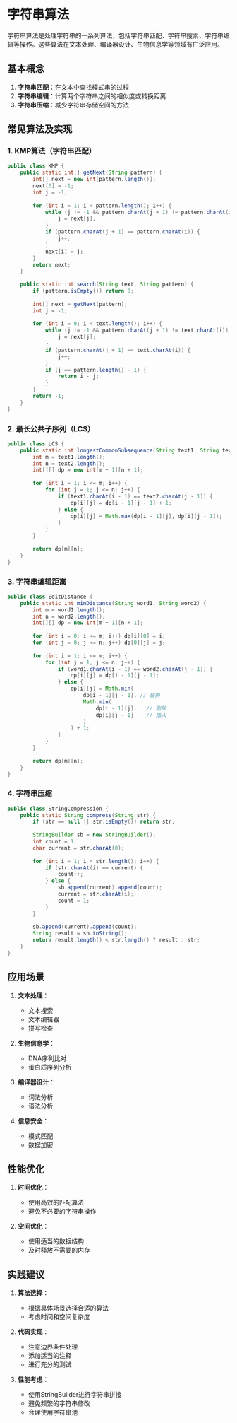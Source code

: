 # 字符串算法

字符串算法是处理字符串的一系列算法，包括字符串匹配、字符串搜索、字符串编辑等操作。这些算法在文本处理、编译器设计、生物信息学等领域有广泛应用。

## 基本概念

1. **字符串匹配**：在文本中查找模式串的过程
2. **字符串编辑**：计算两个字符串之间的相似度或转换距离
3. **字符串压缩**：减少字符串存储空间的方法

## 常见算法及实现

### 1. KMP算法（字符串匹配）

```java
public class KMP {
    public static int[] getNext(String pattern) {
        int[] next = new int[pattern.length()];
        next[0] = -1;
        int j = -1;
        
        for (int i = 1; i < pattern.length(); i++) {
            while (j != -1 && pattern.charAt(j + 1) != pattern.charAt(i)) {
                j = next[j];
            }
            if (pattern.charAt(j + 1) == pattern.charAt(i)) {
                j++;
            }
            next[i] = j;
        }
        return next;
    }
    
    public static int search(String text, String pattern) {
        if (pattern.isEmpty()) return 0;
        
        int[] next = getNext(pattern);
        int j = -1;
        
        for (int i = 0; i < text.length(); i++) {
            while (j != -1 && pattern.charAt(j + 1) != text.charAt(i)) {
                j = next[j];
            }
            if (pattern.charAt(j + 1) == text.charAt(i)) {
                j++;
            }
            if (j == pattern.length() - 1) {
                return i - j;
            }
        }
        return -1;
    }
}
```

### 2. 最长公共子序列（LCS）

```java
public class LCS {
    public static int longestCommonSubsequence(String text1, String text2) {
        int m = text1.length();
        int n = text2.length();
        int[][] dp = new int[m + 1][n + 1];
        
        for (int i = 1; i <= m; i++) {
            for (int j = 1; j <= n; j++) {
                if (text1.charAt(i - 1) == text2.charAt(j - 1)) {
                    dp[i][j] = dp[i - 1][j - 1] + 1;
                } else {
                    dp[i][j] = Math.max(dp[i - 1][j], dp[i][j - 1]);
                }
            }
        }
        
        return dp[m][n];
    }
}
```

### 3. 字符串编辑距离

```java
public class EditDistance {
    public static int minDistance(String word1, String word2) {
        int m = word1.length();
        int n = word2.length();
        int[][] dp = new int[m + 1][n + 1];
        
        for (int i = 0; i <= m; i++) dp[i][0] = i;
        for (int j = 0; j <= n; j++) dp[0][j] = j;
        
        for (int i = 1; i <= m; i++) {
            for (int j = 1; j <= n; j++) {
                if (word1.charAt(i - 1) == word2.charAt(j - 1)) {
                    dp[i][j] = dp[i - 1][j - 1];
                } else {
                    dp[i][j] = Math.min(
                        dp[i - 1][j - 1], // 替换
                        Math.min(
                            dp[i - 1][j],   // 删除
                            dp[i][j - 1]    // 插入
                        )
                    ) + 1;
                }
            }
        }
        
        return dp[m][n];
    }
}
```

### 4. 字符串压缩

```java
public class StringCompression {
    public static String compress(String str) {
        if (str == null || str.isEmpty()) return str;
        
        StringBuilder sb = new StringBuilder();
        int count = 1;
        char current = str.charAt(0);
        
        for (int i = 1; i < str.length(); i++) {
            if (str.charAt(i) == current) {
                count++;
            } else {
                sb.append(current).append(count);
                current = str.charAt(i);
                count = 1;
            }
        }
        
        sb.append(current).append(count);
        String result = sb.toString();
        return result.length() < str.length() ? result : str;
    }
}
```

## 应用场景

1. **文本处理**：
   - 文本搜索
   - 文本编辑器
   - 拼写检查

2. **生物信息学**：
   - DNA序列比对
   - 蛋白质序列分析

3. **编译器设计**：
   - 词法分析
   - 语法分析

4. **信息安全**：
   - 模式匹配
   - 数据加密

## 性能优化

1. **时间优化**：
   - 使用高效的匹配算法
   - 避免不必要的字符串操作

2. **空间优化**：
   - 使用适当的数据结构
   - 及时释放不需要的内存

## 实践建议

1. **算法选择**：
   - 根据具体场景选择合适的算法
   - 考虑时间和空间复杂度

2. **代码实现**：
   - 注意边界条件处理
   - 添加适当的注释
   - 进行充分的测试

3. **性能考虑**：
   - 使用StringBuilder进行字符串拼接
   - 避免频繁的字符串修改
   - 合理使用字符串池